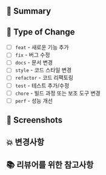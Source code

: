 ## 📝 Summary

<!-- 이 PR의 목적과 변경사항을 간략히 설명해주세요 -->

## 🔄 Type of Change

<!-- 해당하는 항목에 체크해주세요 -->

- [ ] `feat` - 새로운 기능 추가
- [ ] `fix` - 버그 수정
- [ ] `docs` - 문서 변경
- [ ] `style` - 코드 스타일 변경
- [ ] `refactor` - 코드 리팩토링
- [ ] `test` - 테스트 추가/수정
- [ ] `chore` - 빌드 과정 또는 보조 도구 변경
- [ ] `perf` - 성능 개선

## 📸 Screenshots

<!-- UI 변경이 있다면 스크린샷을 첨부해주세요 -->

## 💥 변경사항

<!-- Breaking changes가 있다면 설명해주세요 -->

## 📚 리뷰어를 위한 참고사항

<!-- 추가로 리뷰어가 알아야 할 내용이 있다면 작성해주세요 -->
